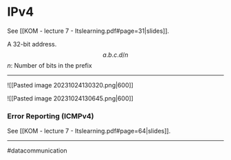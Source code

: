 # IPv4
See [[KOM - lecture 7 - Itslearning.pdf#page=31|slides]].

A 32-bit address.
$$a.b.c.d/n$$
$n$: Number of bits in the prefix

---

![[Pasted image 20231024130320.png|600]]

![[Pasted image 20231024130645.png|600]]

### Error Reporting (ICMPv4)
See [[KOM - lecture 7 - Itslearning.pdf#page=64|slides]].


---
#datacommunication